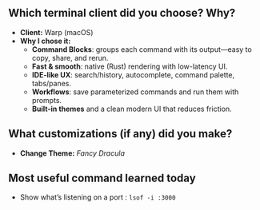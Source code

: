 ## Which terminal client did you choose? Why?

- **Client:** Warp (macOS)
- **Why I chose it:**
  - **Command Blocks**: groups each command with its output—easy to copy, share, and rerun.
  - **Fast & smooth**: native (Rust) rendering with low-latency UI.
  - **IDE-like UX**: search/history, autocomplete, command palette, tabs/panes.
  - **Workflows**: save parameterized commands and run them with prompts.
  - **Built-in themes** and a clean modern UI that reduces friction.

## What customizations (if any) did you make?

- **Change Theme:** _Fancy_ _Dracula_

## Most useful command learned today

- Show what’s listening on a port : `lsof -i :3000`
